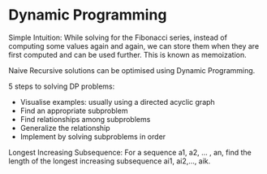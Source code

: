 # Dynamic Programming

Simple Intuition: While solving for the Fibonacci series, instead of computing some values again and again, we can store them when they are first computed and can be used further. This is known as memoization.

Naive Recursive solutions can be optimised using Dynamic Programming.

5 steps to solving DP problems:
- Visualise examples: usually using a directed acyclic graph
- Find an appropriate subproblem
- Find relationships among subproblems
- Generalize the relationship
- Implement by solving subproblems in order

Longest Increasing Subsequence:
For a sequence a1, a2, ... , an, find the length of the longest increasing subsequence ai1, ai2,..., aik.
